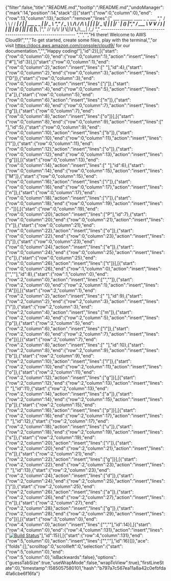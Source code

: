 {"filter":false,"title":"README.md","tooltip":"/README.md","undoManager":{"mark":14,"position":14,"stack":[[{"start":{"row":0,"column":0},"end":{"row":13,"column":13},"action":"remove","lines":["         ___        ______     ____ _                 _  ___  ","        / \\ \\      / / ___|   / ___| | ___  _   _  __| |/ _ \\ ","       / _ \\ \\ /\\ / /\\___ \\  | |   | |/ _ \\| | | |/ _` | (_) |","      / ___ \\ V  V /  ___) | | |___| | (_) | |_| | (_| |\\__, |","     /_/   \\_\\_/\\_/  |____/   \\____|_|\\___/ \\__,_|\\__,_|  /_/ "," ----------------------------------------------------------------- ","","","Hi there! Welcome to AWS Cloud9!","","To get started, create some files, play with the terminal,","or visit https://docs.aws.amazon.com/console/cloud9/ for our documentation.","","Happy coding!"],"id":2}],[{"start":{"row":0,"column":0},"end":{"row":0,"column":1},"action":"insert","lines":["#"],"id":3}],[{"start":{"row":0,"column":1},"end":{"row":0,"column":2},"action":"insert","lines":[" "],"id":4},{"start":{"row":0,"column":2},"end":{"row":0,"column":3},"action":"insert","lines":["D"]},{"start":{"row":0,"column":3},"end":{"row":0,"column":4},"action":"insert","lines":["j"]},{"start":{"row":0,"column":4},"end":{"row":0,"column":5},"action":"insert","lines":["a"]},{"start":{"row":0,"column":5},"end":{"row":0,"column":6},"action":"insert","lines":["n"]},{"start":{"row":0,"column":6},"end":{"row":0,"column":7},"action":"insert","lines":["g"]},{"start":{"row":0,"column":7},"end":{"row":0,"column":8},"action":"insert","lines":["o"]}],[{"start":{"row":0,"column":8},"end":{"row":0,"column":9},"action":"insert","lines":[" "],"id":5},{"start":{"row":0,"column":9},"end":{"row":0,"column":10},"action":"insert","lines":["b"]},{"start":{"row":0,"column":10},"end":{"row":0,"column":11},"action":"insert","lines":["l"]},{"start":{"row":0,"column":11},"end":{"row":0,"column":12},"action":"insert","lines":["o"]},{"start":{"row":0,"column":12},"end":{"row":0,"column":13},"action":"insert","lines":["g"]}],[{"start":{"row":0,"column":13},"end":{"row":0,"column":14},"action":"insert","lines":[" "],"id":6},{"start":{"row":0,"column":14},"end":{"row":0,"column":15},"action":"insert","lines":["M"]},{"start":{"row":0,"column":15},"end":{"row":0,"column":16},"action":"insert","lines":["i"]},{"start":{"row":0,"column":16},"end":{"row":0,"column":17},"action":"insert","lines":["n"]},{"start":{"row":0,"column":17},"end":{"row":0,"column":18},"action":"insert","lines":["i"]},{"start":{"row":0,"column":18},"end":{"row":0,"column":19},"action":"insert","lines":["-"]}],[{"start":{"row":0,"column":19},"end":{"row":0,"column":20},"action":"insert","lines":["P"],"id":7},{"start":{"row":0,"column":20},"end":{"row":0,"column":21},"action":"insert","lines":["r"]},{"start":{"row":0,"column":21},"end":{"row":0,"column":22},"action":"insert","lines":["o"]},{"start":{"row":0,"column":22},"end":{"row":0,"column":23},"action":"insert","lines":["j"]},{"start":{"row":0,"column":23},"end":{"row":0,"column":24},"action":"insert","lines":["e"]},{"start":{"row":0,"column":24},"end":{"row":0,"column":25},"action":"insert","lines":["c"]},{"start":{"row":0,"column":25},"end":{"row":0,"column":26},"action":"insert","lines":["t"]}],[{"start":{"row":0,"column":26},"end":{"row":1,"column":0},"action":"insert","lines":["",""],"id":8},{"start":{"row":1,"column":0},"end":{"row":2,"column":0},"action":"insert","lines":["",""]},{"start":{"row":2,"column":0},"end":{"row":2,"column":1},"action":"insert","lines":["A"]}],[{"start":{"row":2,"column":1},"end":{"row":2,"column":2},"action":"insert","lines":[" "],"id":9},{"start":{"row":2,"column":2},"end":{"row":2,"column":3},"action":"insert","lines":["i"]},{"start":{"row":2,"column":3},"end":{"row":2,"column":4},"action":"insert","lines":["m"]},{"start":{"row":2,"column":4},"end":{"row":2,"column":5},"action":"insert","lines":["p"]},{"start":{"row":2,"column":5},"end":{"row":2,"column":6},"action":"insert","lines":["l"]},{"start":{"row":2,"column":6},"end":{"row":2,"column":7},"action":"insert","lines":["e"]}],[{"start":{"row":2,"column":7},"end":{"row":2,"column":8},"action":"insert","lines":[" "],"id":10},{"start":{"row":2,"column":8},"end":{"row":2,"column":9},"action":"insert","lines":["b"]},{"start":{"row":2,"column":9},"end":{"row":2,"column":10},"action":"insert","lines":["l"]},{"start":{"row":2,"column":10},"end":{"row":2,"column":11},"action":"insert","lines":["o"]},{"start":{"row":2,"column":11},"end":{"row":2,"column":12},"action":"insert","lines":["g"]}],[{"start":{"row":2,"column":12},"end":{"row":2,"column":13},"action":"insert","lines":[" "],"id":11},{"start":{"row":2,"column":13},"end":{"row":2,"column":14},"action":"insert","lines":["a"]},{"start":{"row":2,"column":14},"end":{"row":2,"column":15},"action":"insert","lines":["p"]},{"start":{"row":2,"column":15},"end":{"row":2,"column":16},"action":"insert","lines":["p"]}],[{"start":{"row":2,"column":16},"end":{"row":2,"column":17},"action":"insert","lines":[" "],"id":12},{"start":{"row":2,"column":17},"end":{"row":2,"column":18},"action":"insert","lines":["u"]},{"start":{"row":2,"column":18},"end":{"row":2,"column":19},"action":"insert","lines":["s"]},{"start":{"row":2,"column":19},"end":{"row":2,"column":20},"action":"insert","lines":["i"]},{"start":{"row":2,"column":20},"end":{"row":2,"column":21},"action":"insert","lines":["n"]},{"start":{"row":2,"column":21},"end":{"row":2,"column":22},"action":"insert","lines":["g"]}],[{"start":{"row":2,"column":22},"end":{"row":2,"column":23},"action":"insert","lines":[" "],"id":13},{"start":{"row":2,"column":23},"end":{"row":2,"column":24},"action":"insert","lines":["d"]},{"start":{"row":2,"column":24},"end":{"row":2,"column":25},"action":"insert","lines":["j"]},{"start":{"row":2,"column":25},"end":{"row":2,"column":26},"action":"insert","lines":["a"]},{"start":{"row":2,"column":26},"end":{"row":2,"column":27},"action":"insert","lines":["n"]},{"start":{"row":2,"column":27},"end":{"row":2,"column":28},"action":"insert","lines":["g"]},{"start":{"row":2,"column":28},"end":{"row":2,"column":29},"action":"insert","lines":["o"]}],[{"start":{"row":3,"column":0},"end":{"row":4,"column":0},"action":"insert","lines":["",""],"id":14}],[{"start":{"row":4,"column":0},"end":{"row":4,"column":131},"action":"insert","lines":["[![Build Status](https://travis-ci.org/grantymartin/django-blog.svg?branch=master)](https://travis-ci.org/grantymartin/django-blog)"],"id":15}],[{"start":{"row":4,"column":131},"end":{"row":5,"column":0},"action":"insert","lines":["",""],"id":16}]]},"ace":{"folds":[],"scrolltop":0,"scrollleft":0,"selection":{"start":{"row":5,"column":0},"end":{"row":5,"column":0},"isBackwards":false},"options":{"guessTabSize":true,"useWrapMode":false,"wrapToView":true},"firstLineState":0},"timestamp":1585057580101,"hash":"b797a7c567ea11a8a42c0efbfda4fa6cbe6f16fa"}